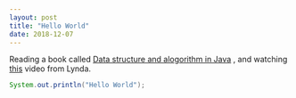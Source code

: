 ```yaml
---
layout: post
title: "Hello World"
date: 2018-12-07
---
```


Reading a book called [Data structure and alogorithm in Java](https://www.amazon.com/Data-Structures-Algorithms-Java-6th-ebook/dp/B00JDRQF8C)
, and watching [this](https://www.lynda.com/Java-tutorials/Creating-using-enumeration-classes/107061/113479-4.html?autoplay=true) video from Lynda. 
```java
System.out.println("Hello World");
```

